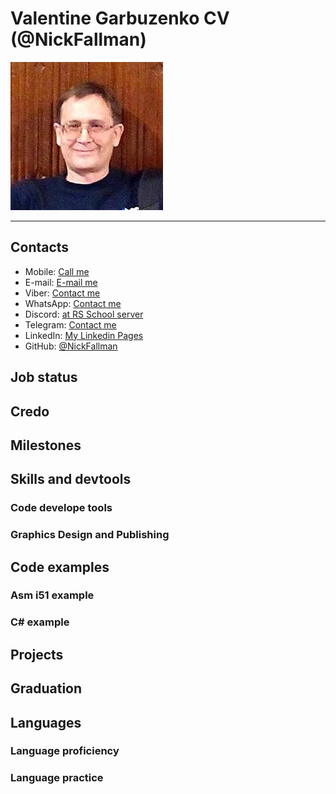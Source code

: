 # Valentine Garbuzenko CV (@NickFallman)

![My CV image](./assets/imgs/profile-photo.jpg)

***

## Contacts

* Mobile: [Call me](tel:+375297682306)
* E-mail: [E-mail me](mailto:nickf@tut.by)
* Viber: [Contact me](viber://chat?number=%2B375297682306)
* WhatsApp: [Contact me](https://wa.me/375297682306)
* Discord: [at RS School server](https://discordapp.com/users/516715744646660106)
* Telegram: [Contact me](https://t.me/nickfallman)
* LinkedIn: [My Linkedin Pages](https://www.linkedin.com/in/valentine-garbuzenko-46134341/)
* GitHub: [@NickFallman](https://github.com/nickfallman)

## Job status

## Credo

## Milestones

## Skills and devtools

### Code develope tools

### Graphics Design and Publishing

## Code examples

### Asm i51 example

### C# example

## Projects

## Graduation

## Languages

### Language proficiency

### Language practice
